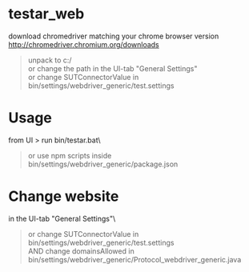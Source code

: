 # testar_web

download chromedriver matching your chrome browser version
http://chromedriver.chromium.org/downloads
> unpack to c:/\
> or change the path in the UI-tab "General Settings"\
> or change SUTConnectorValue in bin/settings/webdriver_generic/test.settings

# Usage
from UI > run bin/testar.bat\
> or use npm scripts inside bin/settings/webdriver_generic/package.json

# Change website
in the UI-tab "General Settings"\
> or change SUTConnectorValue in bin/settings/webdriver_generic/test.settings\
AND change domainsAllowed in bin/settings/webdriver_generic/Protocol_webdriver_generic.java

